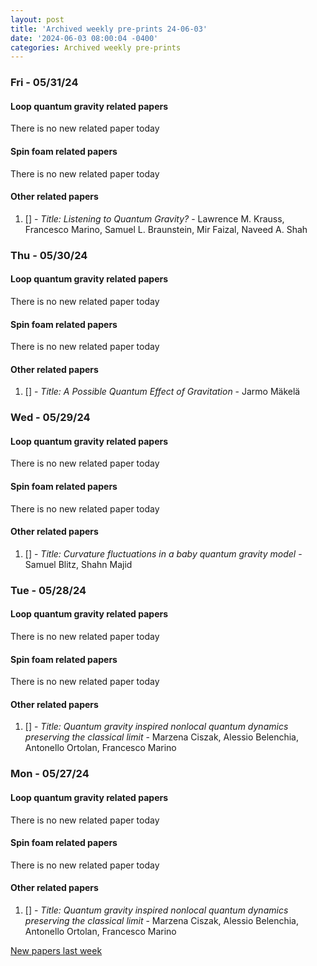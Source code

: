 ```yaml
---
layout: post
title: 'Archived weekly pre-prints 24-06-03'
date: '2024-06-03 08:00:04 -0400'
categories: Archived weekly pre-prints
---
```



### Fri - 05/31/24

#### Loop quantum gravity related papers

There is no new related paper today 

#### Spin foam related papers

There is no new related paper today 



#### Other related papers

1. [[]](https://arxiv.org/abs/) - *Title:
          Listening to Quantum Gravity?* - Lawrence M. Krauss, Francesco Marino, Samuel L. Braunstein, Mir Faizal, Naveed A. Shah



### Thu - 05/30/24

#### Loop quantum gravity related papers

There is no new related paper today 

#### Spin foam related papers

There is no new related paper today 



#### Other related papers

1. [[]](https://arxiv.org/abs/) - *Title:
          A Possible Quantum Effect of Gravitation* - Jarmo Mäkelä



### Wed - 05/29/24

#### Loop quantum gravity related papers

There is no new related paper today 

#### Spin foam related papers

There is no new related paper today 



#### Other related papers

1. [[]](https://arxiv.org/abs/) - *Title:
          Curvature fluctuations in a baby quantum gravity model* - Samuel Blitz, Shahn Majid



### Tue - 05/28/24

#### Loop quantum gravity related papers

There is no new related paper today 

#### Spin foam related papers

There is no new related paper today 



#### Other related papers

1. [[]](https://arxiv.org/abs/) - *Title:
          Quantum gravity inspired nonlocal quantum dynamics preserving the classical limit* - Marzena Ciszak, Alessio Belenchia, Antonello Ortolan, Francesco Marino



### Mon - 05/27/24

#### Loop quantum gravity related papers

There is no new related paper today 

#### Spin foam related papers

There is no new related paper today 



#### Other related papers

1. [[]](https://arxiv.org/abs/) - *Title:
          Quantum gravity inspired nonlocal quantum dynamics preserving the classical limit* - Marzena Ciszak, Alessio Belenchia, Antonello Ortolan, Francesco Marino






[New papers last week]({{site.url}}/archived/weekly/pre-prints/2024/05/27/archived_weekly_papers.html)